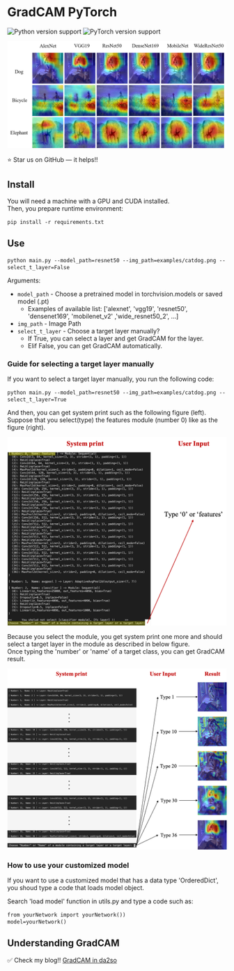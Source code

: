 # GradCAM PyTorch

![Python version support](https://img.shields.io/badge/python-3.6-blue.svg)
![PyTorch version support](https://img.shields.io/badge/pytorch-1.7.0-red.svg)

![2](./assets/fig1.png)

:star: Star us on GitHub — it helps!!

## Install

You will need a machine with a GPU and CUDA installed.  
Then, you prepare runtime environment:

   ```shell
   pip install -r requirements.txt
   ```

## Use

```shell
python main.py --model_path=resnet50 --img_path=examples/catdog.png --select_t_layer=False
```

Arguments:

- `model_path` - Choose a pretrained model in torchvision.models or saved model (.pt) 
	- Examples of available list: ['alexnet', 'vgg19', 'resnet50', 'densenet169', 'mobilenet_v2' ,'wide_resnet50_2', ...]
- `img_path` - Image Path
- `select_t_layer` -  Choose a target layer manually?
	- If True, you can select a layer and get GradCAM for the layer.
	- Elif False, you can get GradCAM automatically.


### Guide for selecting a target layer manually 

If you want to select a target layer manually, you run the following code:

```shell
python main.py --model_path=resnet50 --img_path=examples/catdog.png --select_t_layer=True
```

And then, you can get system print such as the following figure (left).  
Suppose that you select(type) the features module (number 0) like as the figure (right).

![2](./assets/fig2.png)

Because you select the module, you get system print one more and should select a target layer in the module as described in below figure.  
Once typing the 'number' or 'name' of a target class, you can get GradCAM result.

![2](./assets/fig3.png)


### How to use your customized model

If you want to use a customized model that has a data type 'OrderedDict', you shoud type a code that loads model object.

Search 'load model' function in utils.py and type a code such as:

```shell
from yourNetwork import yourNetwork())
model=yourNetwork()
```


## Understanding GradCAM

:white_check_mark: Check my blog!!
[GradCAM in da2so](https://da2so.github.io/2020-08-10-GradCAM/)